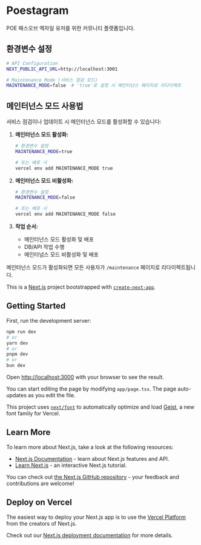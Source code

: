 # Poestagram

POE 패스오브 엑자일 유저를 위한 커뮤니티 플랫폼입니다.

## 환경변수 설정

```bash
# API Configuration
NEXT_PUBLIC_API_URL=http://localhost:3001

# Maintenance Mode (서비스 점검 모드)
MAINTENANCE_MODE=false  # 'true'로 설정 시 메인터넌스 페이지로 리다이렉트
```

## 메인터넌스 모드 사용법

서비스 점검이나 업데이트 시 메인터넌스 모드를 활성화할 수 있습니다:

1. **메인터넌스 모드 활성화:**
   ```bash
   # 환경변수 설정
   MAINTENANCE_MODE=true
   
   # 또는 배포 시
   vercel env add MAINTENANCE_MODE true
   ```

2. **메인터넌스 모드 비활성화:**
   ```bash
   # 환경변수 설정
   MAINTENANCE_MODE=false
   
   # 또는 배포 시
   vercel env add MAINTENANCE_MODE false
   ```

3. **작업 순서:**
   - 메인터넌스 모드 활성화 및 배포
   - DB/API 작업 수행
   - 메인터넘스 모드 비활성화 및 배포

메인터넌스 모드가 활성화되면 모든 사용자가 `/maintenance` 페이지로 리다이렉트됩니다.

This is a [Next.js](https://nextjs.org) project bootstrapped with [`create-next-app`](https://nextjs.org/docs/app/api-reference/cli/create-next-app).

## Getting Started

First, run the development server:

```bash
npm run dev
# or
yarn dev
# or
pnpm dev
# or
bun dev
```

Open [http://localhost:3000](http://localhost:3000) with your browser to see the result.

You can start editing the page by modifying `app/page.tsx`. The page auto-updates as you edit the file.

This project uses [`next/font`](https://nextjs.org/docs/app/building-your-application/optimizing/fonts) to automatically optimize and load [Geist](https://vercel.com/font), a new font family for Vercel.

## Learn More

To learn more about Next.js, take a look at the following resources:

- [Next.js Documentation](https://nextjs.org/docs) - learn about Next.js features and API.
- [Learn Next.js](https://nextjs.org/learn) - an interactive Next.js tutorial.

You can check out [the Next.js GitHub repository](https://github.com/vercel/next.js) - your feedback and contributions are welcome!

## Deploy on Vercel

The easiest way to deploy your Next.js app is to use the [Vercel Platform](https://vercel.com/new?utm_medium=default-template&filter=next.js&utm_source=create-next-app&utm_campaign=create-next-app-readme) from the creators of Next.js.

Check out our [Next.js deployment documentation](https://nextjs.org/docs/app/building-your-application/deploying) for more details.
